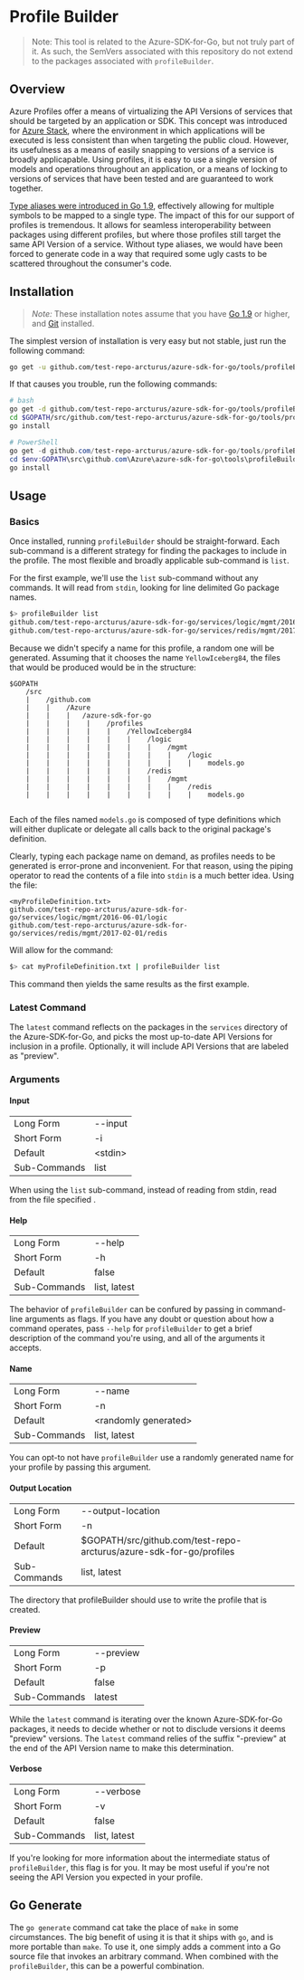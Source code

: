# Profile Builder

> Note: This tool is related to the Azure-SDK-for-Go, but not truly part of it. As such, the SemVers associated with this repository do not extend to the packages associated with `profileBuilder`.

## Overview

Azure Profiles offer a means of virtualizing the API Versions of services that should be targeted by an application or SDK.
This concept was introduced for [Azure Stack](https://azure.microsoft.com/overview/azure-stack), where the environment in
which applications will be executed is less consistent than when targeting the public cloud. However, its usefulness as a
means of easily snapping to versions of a service is broadly applicapable. Using profiles, it is easy to use a single version
of models and operations throughout an application, or a means of locking to versions of services that have been tested and
are guaranteed to work together.

[Type aliases were introduced in Go 1.9](https://golang.org/doc/go1.9#language), effectively allowing for multiple symbols
to be mapped to a single type. The impact of this for our support of profiles is tremendous. It allows for seamless
interoperability between packages using different profiles, but where those profiles still target the same API Version of a
service. Without type aliases, we would have been forced to generate code in a way that required some ugly casts to be
scattered throughout the consumer's code.

## Installation

> *Note:* These installation notes assume that you have [Go 1.9](https://blog.golang.org/go1.9) or higher, and [Git](https://git-scm.com/) installed.

The simplest version of installation is very easy but not stable, just run the following command:

``` bash
go get -u github.com/test-repo-arcturus/azure-sdk-for-go/tools/profileBuilder
```

If that causes you trouble, run the following commands:

``` bash
# bash
go get -d github.com/test-repo-arcturus/azure-sdk-for-go/tools/profileBuilder
cd $GOPATH/src/github.com/test-repo-arcturus/azure-sdk-for-go/tools/profileBuilder
go install
```

``` PowerShell
# PowerShell
go get -d github.com/test-repo-arcturus/azure-sdk-for-go/tools/profileBuilder
cd $env:GOPATH\src\github.com\Azure\azure-sdk-for-go\tools\profileBuilder
go install
```

## Usage
### Basics
Once installed, running `profileBuilder` should be straight-forward. Each sub-command is a different strategy for finding the packages to include in the profile. The most flexible and broadly applicable sub-command is `list`.

For the first example, we'll use the `list` sub-command without any commands. It will read from `stdin`, looking for line delimited Go package names.

``` bash
$> profileBuilder list
github.com/test-repo-arcturus/azure-sdk-for-go/services/logic/mgmt/2016-06-01/logic
github.com/test-repo-arcturus/azure-sdk-for-go/services/redis/mgmt/2017-02-01/redis
```

Because we didn't specify a name for this profile, a random one will be generated. Assuming that it chooses the name `YellowIceberg84`, the files that would be produced would be in the structure:

```
$GOPATH
    /src
    |    /github.com
    |    |    /Azure
    |    |    |   /azure-sdk-for-go
    |    |    |    |    /profiles
    |    |    |    |    |    /YellowIceberg84
    |    |    |    |    |    |    /logic
    |    |    |    |    |    |    |    /mgmt
    |    |    |    |    |    |    |    |    /logic
    |    |    |    |    |    |    |    |    |    models.go
    |    |    |    |    |    |    /redis
    |    |    |    |    |    |    |    /mgmt
    |    |    |    |    |    |    |    |    /redis
    |    |    |    |    |    |    |    |    |    models.go
                            
```

Each of the files named `models.go` is composed of type definitions which will either duplicate or delegate all calls back to the original package's definition.

Clearly, typing each package name on demand, as profiles needs to be generated is error-prone and inconvenient. For that reason, using the piping operator to read the contents of a file into `stdin` is a much better idea. Using the file:


```
<myProfileDefinition.txt>
github.com/test-repo-arcturus/azure-sdk-for-go/services/logic/mgmt/2016-06-01/logic
github.com/test-repo-arcturus/azure-sdk-for-go/services/redis/mgmt/2017-02-01/redis
```

Will allow for the command:

``` bash
$> cat myProfileDefinition.txt | profileBuilder list
```

This command then yields the same results as the first example.

### Latest Command

The `latest` command reflects on the packages in the `services` directory of the Azure-SDK-for-Go, and picks the most up-to-date API Versions for inclusion in a profile. Optionally, it will include API Versions that are labeled as "preview".

### Arguments

#### Input

|              |              |
|--------------|--------------|
| Long Form    | --input      |
| Short Form   | -i           |
| Default      | \<stdin>     |
| Sub-Commands | list         |

When using the `list` sub-command, instead of reading from stdin, read from the file specified .
#### Help

|              |              |
|--------------|--------------|
| Long Form    | --help       |
| Short Form   | -h           |
| Default      | false        |
| Sub-Commands | list, latest |

The behavior of `profileBuilder` can be confured by passing in command-line arguments as flags. If you have any doubt or question about how a command operates, pass `--help` for `profileBuilder` to get a brief description of the command you're using, and all of the arguments it accepts.

#### Name

|              |                       |
|--------------|-----------------------|
| Long Form    | --name                |
| Short Form   | -n                    |
| Default      | \<randomly generated> |
| Sub-Commands | list, latest          |

You can opt-to not have `profileBuilder` use a randomly generated name for your profile by passing this argument.

#### Output Location

|              |                                                        |
|--------------|--------------------------------------------------------|
| Long Form    | --output-location                                      |
| Short Form   | -n                                                     |
| Default      | $GOPATH/src/github.com/test-repo-arcturus/azure-sdk-for-go/profiles |
| Sub-Commands | list, latest                                           |

The directory that profileBuilder should use to write the profile that is created.

#### Preview

|              |                 |
|--------------|-----------------|
| Long Form    | --preview       |
| Short Form   | -p              |
| Default      | false           |
| Sub-Commands | latest          |

While the `latest` command is iterating over the known Azure-SDK-for-Go packages, it needs to decide whether or not to disclude versions it deems "preview" versions. The `latest` command relies of the suffix "-preview" at the end of the API Version name to make this determination.

#### Verbose

|              |                 |
|--------------|-----------------|
| Long Form    | --verbose       |
| Short Form   | -v              |
| Default      | false           |
| Sub-Commands | list, latest    |

If you're looking for more information about the intermediate status of `profileBuilder`, this flag is for you. It may be most useful if you're not seeing the API Version you expected in your profile.

## Go Generate

The `go generate` command cat take the place of `make` in some circumstances. The big benefit of using it is that it ships with `go`, and is more portable than `make`. To use it, one simply adds a comment into a Go source file that invokes an arbitrary command. When combined with the `profileBuilder`, this can be a powerful combination.